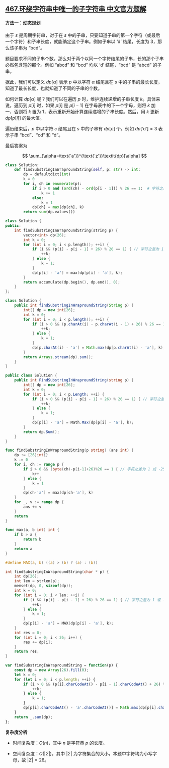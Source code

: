 ## [467.环绕字符串中唯一的子字符串 中文官方题解](https://leetcode.cn/problems/unique-substrings-in-wraparound-string/solutions/100000/huan-rao-zi-fu-chuan-zhong-wei-yi-de-zi-ndvea)
#### 方法一：动态规划

由于 $s$ 是周期字符串，对于在 $s$ 中的子串，只要知道子串的第一个字符（或最后一个字符）和子串长度，就能确定这个子串。例如子串以 $\text{`d'}$ 结尾，长度为 $3$，那么该子串为 $\text{``bcd''}$。

题目要求不同的子串个数，那么对于两个以同一个字符结尾的子串，长的那个子串必然包含短的那个。例如 $\text{``abcd''}$ 和 $\text{``bcd''}$ 均以 $\text{`d'}$ 结尾，$\text{``bcd''}$ 是 $\text{``abcd''}$ 的子串。

据此，我们可以定义 $\textit{dp}[\alpha]$ 表示 $p$ 中以字符 $\alpha$ 结尾且在 $s$ 中的子串的最长长度，知道了最长长度，也就知道了不同的子串的个数。

如何计算 $\textit{dp}[\alpha]$ 呢？我们可以在遍历 $p$ 时，维护连续递增的子串长度 $k$。具体来说，遍历到 $p[i]$ 时，如果 $p[i]$ 是 $p[i-1]$ 在字母表中的下一个字母，则将 $k$ 加一，否则将 $k$ 置为 $1$，表示重新开始计算连续递增的子串长度。然后，用 $k$ 更新 $\textit{dp}[p[i]]$ 的最大值。

遍历结束后，$p$ 中以字符 $c$ 结尾且在 $s$ 中的子串有 $\textit{dp}[c]$ 个。例如 $\textit{dp}[\text{`d'}]=3$ 表示子串 $\text{``bcd''}$、$\text{``cd''}$ 和 $\text{``d''}$。

最后答案为 

$$
\sum_{\alpha=\text{`a'}}^{\text{`z'}}\textit{dp}[\alpha]
$$

```Python [sol1-Python3]
class Solution:
    def findSubstringInWraproundString(self, p: str) -> int:
        dp = defaultdict(int)
        k = 0
        for i, ch in enumerate(p):
            if i > 0 and (ord(ch) - ord(p[i - 1])) % 26 == 1:  # 字符之差为 1 或 -25
                k += 1
            else:
                k = 1
            dp[ch] = max(dp[ch], k)
        return sum(dp.values())
```

```C++ [sol1-C++]
class Solution {
public:
    int findSubstringInWraproundString(string p) {
        vector<int> dp(26);
        int k = 0;
        for (int i = 0; i < p.length(); ++i) {
            if (i && (p[i] - p[i - 1] + 26) % 26 == 1) { // 字符之差为 1 或 -25
                ++k;
            } else {
                k = 1;
            }
            dp[p[i] - 'a'] = max(dp[p[i] - 'a'], k);
        }
        return accumulate(dp.begin(), dp.end(), 0);
    }
};
```

```Java [sol1-Java]
class Solution {
    public int findSubstringInWraproundString(String p) {
        int[] dp = new int[26];
        int k = 0;
        for (int i = 0; i < p.length(); ++i) {
            if (i > 0 && (p.charAt(i) - p.charAt(i - 1) + 26) % 26 == 1) { // 字符之差为 1 或 -25
                ++k;
            } else {
                k = 1;
            }
            dp[p.charAt(i) - 'a'] = Math.max(dp[p.charAt(i) - 'a'], k);
        }
        return Arrays.stream(dp).sum();
    }
}
```

```C# [sol1-C#]
public class Solution {
    public int FindSubstringInWraproundString(string p) {
        int[] dp = new int[26];
        int k = 0;
        for (int i = 0; i < p.Length; ++i) {
            if (i > 0 && (p[i] - p[i - 1] + 26) % 26 == 1) { // 字符之差为 1 或 -25
                ++k;
            } else {
                k = 1;
            }
            dp[p[i] - 'a'] = Math.Max(dp[p[i] - 'a'], k);
        }
        return dp.Sum();
    }
}
```

```go [sol1-Golang]
func findSubstringInWraproundString(p string) (ans int) {
    dp := [26]int{}
    k := 0
    for i, ch := range p {
        if i > 0 && (byte(ch)-p[i-1]+26)%26 == 1 { // 字符之差为 1 或 -25
            k++
        } else {
            k = 1
        }
        dp[ch-'a'] = max(dp[ch-'a'], k)
    }
    for _, v := range dp {
        ans += v
    }
    return
}

func max(a, b int) int {
    if b > a {
        return b
    }
    return a
}
```

```C [sol1-C]
#define MAX(a, b) ((a) > (b) ? (a) : (b))

int findSubstringInWraproundString(char * p) {
    int dp[26];
    int len = strlen(p);
    memset(dp, 0, sizeof(dp));
    int k = 0;
    for (int i = 0; i < len; ++i) {
        if (i && (p[i] - p[i - 1] + 26) % 26 == 1) { // 字符之差为 1 或 -25
            ++k;
        } else {
            k = 1;
        }
        dp[p[i] - 'a'] = MAX(dp[p[i] - 'a'], k);
    }
    int res = 0;
    for (int i = 0; i < 26; i++) {
        res += dp[i];
    }
    return res;
}
```

```JavaScript [sol1-JavaScript]
var findSubstringInWraproundString = function(p) {
    const dp = new Array(26).fill(0);
    let k = 0;
    for (let i = 0; i < p.length; ++i) {
        if (i > 0 && (p[i].charCodeAt() - p[i - 1].charCodeAt() + 26) % 26 === 1) { // 字符之差为 1 或 -25
            ++k;
        } else {
            k = 1;
        }
        dp[p[i].charCodeAt() - 'a'.charCodeAt()] = Math.max(dp[p[i].charCodeAt() - 'a'.charCodeAt()], k);
    }
    return _.sum(dp);
};
```

**复杂度分析**

- 时间复杂度：$O(n)$，其中 $n$ 是字符串 $p$ 的长度。

- 空间复杂度：$O(|\Sigma|)$，其中 $|\Sigma|$ 为字符集合的大小，本题中字符均为小写字母，故 $|\Sigma|=26$。